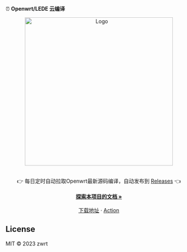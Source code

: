 ⏰ **Openwrt/LEDE 云编译**

<p align="center">
  <a href="https://github.com/zwrt/OpenWrt">
    <img src="./diy/action.jpg" alt="Logo" width="400" />
  </a>
  <p align="center">
    <br />
    👉 每日定时自动拉取Openwrt最新源码编译，自动发布到 <a href="https://github.com/zwrt/OpenWrt/releases">Releases</a> 👈
    <br />
    <br />
    <a href="https://github.com/zwrt/OpenWrt"><strong>探索本项目的文档 »</strong></a>
    <br />
    <br />
    <a href="https://github.com/zwrt/OpenWrt/releases">下载地址</a>
    ·
    <a href="https://github.com/zwrt/OpenWrt/actions">Action</a>
  </p>
  
## License

MIT © 2023 zwrt
